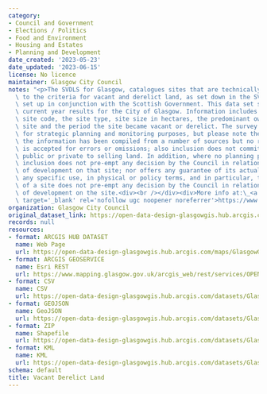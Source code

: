 ```yaml
---
category:
- Council and Government
- Elections / Politics
- Food and Environment
- Housing and Estates
- Planning and Development
date_created: '2023-05-23'
date_updated: '2023-06-15'
license: No licence
maintainer: Glasgow City Council
notes: "<p>The SVDLS for Glasgow, catalogues sites that are technically vacant, conforming\
  \ to the criteria for vacant and derelict land, as set down in the SVDLS guidance,\
  \ set up in conjunction with the Scottish Government. This data set shows the survey\
  \ current year results for the City of Glasgow. Information includes the Local Authority\
  \ site code, the site type, site size in hectares, the predominant owner of the\
  \ site and the period the site became vacant or derelict. The survey is used primarily\
  \ for strategic planning and monitoring purposes, but please note the following:\
  \ the information has been compiled from a number of sources but no responsibility\
  \ is accepted for errors or omissions; also inclusion does not commit the owner,\
  \ public or private to selling land. In addition, where no planning permission exists,\
  \ inclusion does not pre-empt any decision by the Council in relation to the principle\
  \ of development on that site; nor offers any guarantee of its actual fitness for\
  \ any specific use, in physical or policy terms, and in particular, the inclusion\
  \ of a site does not pre-empt any decision by the Council in relation to the acceptability\
  \ of development on the site.<div><br /></div><div>More info at:\_<a href='https://www.gov.scot/publications/scottish-vacant-and-derelict-land-survey---site-register/'\
  \ target='_blank' rel='nofollow ugc noopener noreferrer'>https://www.gov.scot/publications/scottish-vacant-and-derelict-land-survey---site-register/</a></div></p>"
organization: Glasgow City Council
original_dataset_link: https://open-data-design-glasgowgis.hub.arcgis.com/maps/GlasgowGIS::vacant-derelict-land-1
records: null
resources:
- format: ARCGIS HUB DATASET
  name: Web Page
  url: https://open-data-design-glasgowgis.hub.arcgis.com/maps/GlasgowGIS::vacant-derelict-land-1
- format: ARCGIS GEOSERVICE
  name: Esri REST
  url: https://www.mapping.glasgow.gov.uk/arcgis_web/rest/services/OPEN_DATA/Vacant_Derelict_Land/MapServer/0
- format: CSV
  name: CSV
  url: https://open-data-design-glasgowgis.hub.arcgis.com/datasets/GlasgowGIS::vacant-derelict-land-1.csv?where=1=1&outSR=%7B%22latestWkid%22%3A27700%2C%22wkid%22%3A27700%7D
- format: GEOJSON
  name: GeoJSON
  url: https://open-data-design-glasgowgis.hub.arcgis.com/datasets/GlasgowGIS::vacant-derelict-land-1.geojson?where=1=1&outSR=%7B%22latestWkid%22%3A27700%2C%22wkid%22%3A27700%7D
- format: ZIP
  name: Shapefile
  url: https://open-data-design-glasgowgis.hub.arcgis.com/datasets/GlasgowGIS::vacant-derelict-land-1.zip?where=1=1&outSR=%7B%22latestWkid%22%3A27700%2C%22wkid%22%3A27700%7D
- format: KML
  name: KML
  url: https://open-data-design-glasgowgis.hub.arcgis.com/datasets/GlasgowGIS::vacant-derelict-land-1.kml?where=1=1&outSR=%7B%22latestWkid%22%3A27700%2C%22wkid%22%3A27700%7D
schema: default
title: Vacant Derelict Land
---
```

